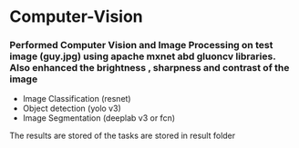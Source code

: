 # Computer-Vision
<h3>Performed Computer Vision and Image Processing on test image (guy.jpg) using apache mxnet abd gluoncv libraries. Also enhanced the brightness , sharpness and contrast of the image</h3>
<ul>
<li>Image Classification (resnet)</li>
<li> Object detection (yolo v3)</li>
<li> Image Segmentation (deeplab v3 or fcn) </li>
</ul>
<p> The results are stored of the tasks are stored in result folder</p>
